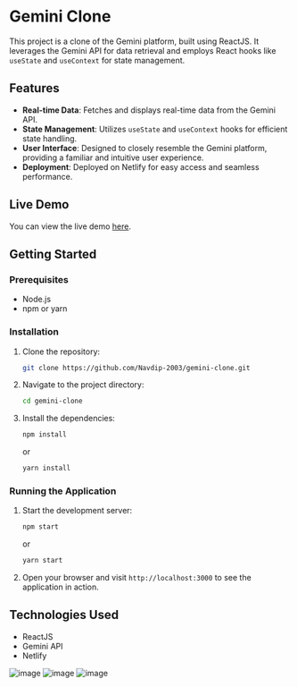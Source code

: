 # Gemini Clone

This project is a clone of the Gemini platform, built using ReactJS. It leverages the Gemini API for data retrieval and employs React hooks like `useState` and `useContext` for state management.

## Features

- **Real-time Data**: Fetches and displays real-time data from the Gemini API.
- **State Management**: Utilizes `useState` and `useContext` hooks for efficient state handling.
- **User Interface**: Designed to closely resemble the Gemini platform, providing a familiar and intuitive user experience.
- **Deployment**: Deployed on Netlify for easy access and seamless performance.

## Live Demo

You can view the live demo [here](https://gemini-clone-navdip.netlify.app/).

## Getting Started

### Prerequisites

- Node.js
- npm or yarn

### Installation

1. Clone the repository:
    ```sh
    git clone https://github.com/Navdip-2003/gemini-clone.git
    ```
2. Navigate to the project directory:
    ```sh
    cd gemini-clone
    ```
3. Install the dependencies:
    ```sh
    npm install
    ```
    or
    ```sh
    yarn install
    ```

### Running the Application

1. Start the development server:
    ```sh
    npm start
    ```
    or
    ```sh
    yarn start
    ```

2. Open your browser and visit `http://localhost:3000` to see the application in action.

## Technologies Used

- ReactJS
- Gemini API
- Netlify

![image](https://github.com/user-attachments/assets/a2f20573-8534-4839-a12f-3168a2891207)
![image](https://github.com/user-attachments/assets/66392c1f-2937-4218-a45c-49bc962a0cab)
![image](https://github.com/user-attachments/assets/e9e8ffbe-0bb3-4cf2-9abf-10517b94069c)


